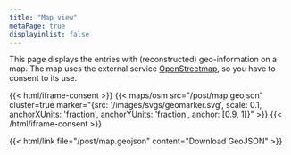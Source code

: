 ```yaml
---
title: "Map view"
metaPage: true
displayinlist: false
---
```


This page displays the entries with (reconstructed) geo-information on a map. The map uses the external service [OpenStreetmap](https://www.openstreetmap.org/), so you have to consent to its use.

{{< html/iframe-consent >}}
    {{< maps/osm src="/post/map.geojson" cluster=true marker="{src: '/images/svgs/geomarker.svg', scale: 0.1, anchorXUnits: 'fraction', anchorYUnits: 'fraction', anchor: [0.9, 1]}" >}}
{{< /html/iframe-consent >}}

{{< html/link file="/post/map.geojson" content="Download GeoJSON" >}}
